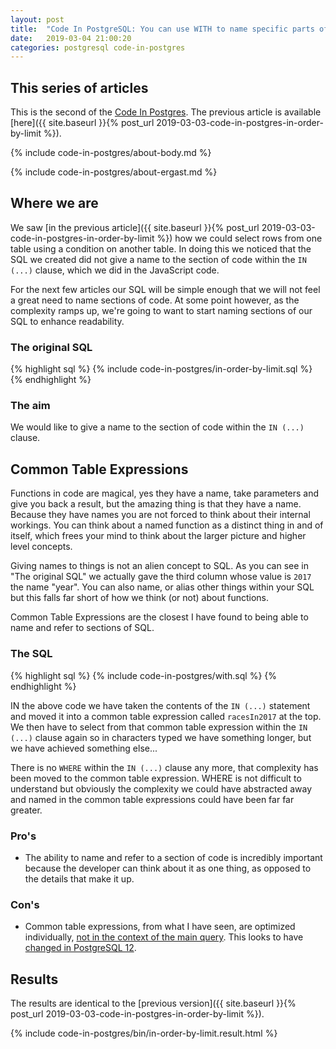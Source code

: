 ```yaml
---
layout: post
title:  "Code In PostgreSQL: You can use WITH to name specific parts of SQL"
date:   2019-03-04 21:00:20
categories: postgresql code-in-postgres
---
```


## This series of articles

This is the second of the [Code In Postgres](/code-in-postgres/). The previous article is available [here]({{ site.baseurl }}{% post_url 2019-03-03-code-in-postgres-in-order-by-limit %}).

{% include code-in-postgres/about-body.md %}

{% include code-in-postgres/about-ergast.md %}

## Where we are

We saw [in the previous article]({{ site.baseurl }}{% post_url 2019-03-03-code-in-postgres-in-order-by-limit %}) how we could select rows from one table using a condition on another table. In doing this we noticed that the SQL we created did not give a name to the section of code within the `IN (...)` clause, which we did in the JavaScript code.

For the next few articles our SQL will be simple enough that we will not feel a great need to name sections of code. At some point however, as the complexity ramps up, we're going to want to start naming sections of our SQL to enhance readability.

### The original SQL

{% highlight sql %}
{% include code-in-postgres/in-order-by-limit.sql %}
{% endhighlight %}

### The aim

We would like to give a name to the section of code within the `IN (...)` clause.

## Common Table Expressions

Functions in code are magical, yes they have a name, take parameters and give you back a result, but the amazing thing is that they have a name. Because they have names you are not forced to think about their internal workings. You can think about a named function as a distinct thing in and of itself, which frees your mind to think about the larger picture and higher level concepts.

Giving names to things is not an alien concept to SQL. As you can see in "The original SQL" we actually gave the third column whose value is `2017` the name "year". You can also name, or alias other things within your SQL but this falls far short of how we think (or not) about functions.

Common Table Expressions are the closest I have found to being able to name and refer to sections of SQL.

### The SQL

{% highlight sql %}
{% include code-in-postgres/with.sql %}
{% endhighlight %}

IN the above code we have taken the contents of the `IN (...)` statement and moved it into a common table expression called `racesIn2017` at the top. We then have to select from that common table expression within the `IN (...)` clause again so in characters typed we have something longer, but we have achieved something else...

There is no `WHERE` within the `IN (...)` clause any more, that complexity has been moved to the common table expression. WHERE is not difficult to understand but obviously the complexity we could have abstracted away and named in the common table expressions could have been far far greater.

### Pro's

 * The ability to name and refer to a section of code is incredibly important because the developer can think about it as one thing, as opposed to the details that make it up.

### Con's

 * Common table expressions, from what I have seen, are optimized individually, [not in the context of the main query](https://medium.com/@hakibenita/be-careful-with-cte-in-postgresql-fca5e24d2119). This looks to have [changed in PostgreSQL 12](https://www.postgresql.org/about/news/1943/).

## Results

The results are identical to the [previous version]({{ site.baseurl }}{% post_url 2019-03-03-code-in-postgres-in-order-by-limit %}).

{% include code-in-postgres/bin/in-order-by-limit.result.html %}

<script>
(function() {
    {% include jekyll-create-sections-from-headers.js %}
    {% include code-in-postgres/create-sections-to-support.js %}
}())
</script>
<style>
    {% include code-in-postgres/compare.css %}
</style>
